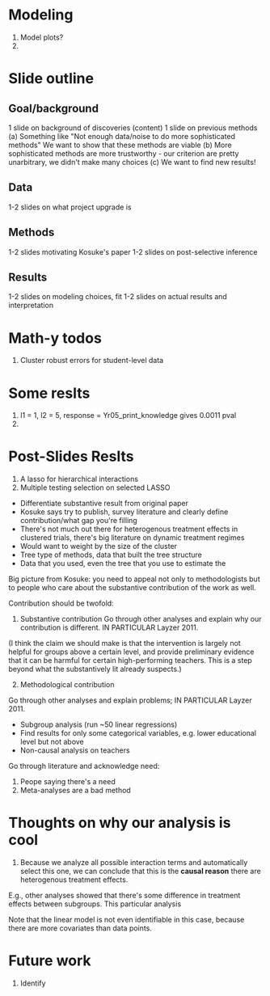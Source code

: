 # Modeling

1. Model plots?
2. 

# Slide outline

## Goal/background
1 slide on background of discoveries (content)
1 slide on previous methods
(a) Something like "Not enough data/noise to do more sophisticated methods"
	We want to show that these methods are viable
(b) More sophisticated methods are more trustworthy - our criterion are pretty
unarbitrary, we didn't make many choices
(c) We want to find new results!

## Data
1-2 slides on what project upgrade is

## Methods
1-2 slides motivating Kosuke's paper
1-2 slides on post-selective inference

## Results
1-2 slides on modeling choices, fit
1-2 slides on actual results and interpretation

# Math-y todos

1. Cluster robust errors for student-level data


# Some reslts

1. l1 = 1, l2 = 5, response = Yr05_print_knowledge
gives 0.0011 pval
2.


# Post-Slides Reslts
1. A lasso for hierarchical interactions
2. Multiple testing selection on selected LASSO

- Differentiate substantive result from original paper
- Kosuke says try to publish, survey literature and clearly
define contribution/what gap you're filling
- There's not much out there for heterogenous
treatment effects in clustered trials, there's
big literature on dynamic treatment regimes
- Would want to weight by the size of the cluster
- Tree type of methods, data that built the tree structure
- Data that you used, even the tree that you use to
estimate the 

Big picture from Kosuke: you need to appeal not only
to methodologists but to people who care about the
substantive contribution of the work as well.


Contribution should be twofold:
1. Substantive contribution
Go through other analyses and explain
why our contribution is different.
IN PARTICULAR Layzer 2011.

(I think the claim we should make is that
the intervention is largely not helpful 
for groups above a certain level, and 
provide preliminary evidence that it can
be harmful for certain high-performing teachers.
This is a step beyond what the substantively lit
already suspects.)

2. Methodological contribution

Go through other analyses and explain problems;
IN PARTICULAR Layzer 2011. 
- Subgroup analysis (run ~50 linear regressions)
- Find results for only some categorical variables,
e.g. lower educational level but not above
- Non-causal analysis on teachers

Go through literature and acknowledge need:
1. Peope saying there's a need
2. Meta-analyses are a bad method


# Thoughts on why our analysis is cool

1. Because we analyze all possible interaction terms and automatically select this one, we can conclude that this is the **causal reason** there are heterogenous treatment effects. 

E.g., other analyses showed that there's some difference in treatment effects between subgroups. This particular analysis 

Note that the linear model is not even 
identifiable in this case, because there are more covariates than data points. 

# Future work
1. Identify